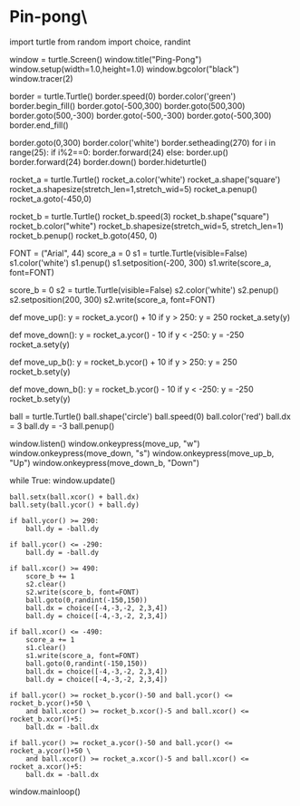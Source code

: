 # Pin-pong\
import turtle
from random import choice, randint

window = turtle.Screen()
window.title("Ping-Pong")
window.setup(width=1.0,height=1.0)
window.bgcolor("black")
window.tracer(2)


border = turtle.Turtle()
border.speed(0)
border.color('green')
border.begin_fill()
border.goto(-500,300)
border.goto(500,300)
border.goto(500,-300)
border.goto(-500,-300)
border.goto(-500,300)
border.end_fill()

border.goto(0,300)
border.color('white')
border.setheading(270)
for i in range(25):
    if i%2==0:
        border.forward(24)
    else:
        border.up()
        border.forward(24)
        border.down()
border.hideturtle()

rocket_a = turtle.Turtle()
rocket_a.color('white')
rocket_a.shape('square')
rocket_a.shapesize(stretch_len=1,stretch_wid=5)
rocket_a.penup()
rocket_a.goto(-450,0)

rocket_b = turtle.Turtle()
rocket_b.speed(3)
rocket_b.shape("square")
rocket_b.color("white")
rocket_b.shapesize(stretch_wid=5, stretch_len=1)
rocket_b.penup()
rocket_b.goto(450, 0)

FONT = ("Arial", 44)
score_a = 0
s1 = turtle.Turtle(visible=False)
s1.color('white')
s1.penup()
s1.setposition(-200, 300)
s1.write(score_a, font=FONT)

score_b = 0
s2 = turtle.Turtle(visible=False)
s2.color('white')
s2.penup()
s2.setposition(200, 300)
s2.write(score_a, font=FONT)

def move_up():
     y  = rocket_a.ycor() + 10
     if y > 250:
         y = 250
     rocket_a.sety(y)


def move_down():
    y = rocket_a.ycor() - 10
    if y < -250:
        y = -250
    rocket_a.sety(y)


def move_up_b():
    y = rocket_b.ycor() + 10
    if y > 250:
        y = 250
    rocket_b.sety(y)


def move_down_b():
    y = rocket_b.ycor() - 10
    if y < -250:
        y = -250
    rocket_b.sety(y)

ball = turtle.Turtle()
ball.shape('circle')
ball.speed(0)
ball.color('red')
ball.dx = 3
ball.dy = -3
ball.penup()

window.listen()
window.onkeypress(move_up, "w")
window.onkeypress(move_down, "s")
window.onkeypress(move_up_b, "Up")
window.onkeypress(move_down_b, "Down")

while True:
    window.update()

    ball.setx(ball.xcor() + ball.dx)
    ball.sety(ball.ycor() + ball.dy)

    if ball.ycor() >= 290:
        ball.dy = -ball.dy

    if ball.ycor() <= -290:
        ball.dy = -ball.dy

    if ball.xcor() >= 490:
        score_b += 1
        s2.clear()
        s2.write(score_b, font=FONT)
        ball.goto(0,randint(-150,150))
        ball.dx = choice([-4,-3,-2, 2,3,4])
        ball.dy = choice([-4,-3,-2, 2,3,4])

    if ball.xcor() <= -490:
        score_a += 1
        s1.clear()
        s1.write(score_a, font=FONT)
        ball.goto(0,randint(-150,150))
        ball.dx = choice([-4,-3,-2, 2,3,4])
        ball.dy = choice([-4,-3,-2, 2,3,4])

    if ball.ycor() >= rocket_b.ycor()-50 and ball.ycor() <= rocket_b.ycor()+50 \
        and ball.xcor() >= rocket_b.xcor()-5 and ball.xcor() <= rocket_b.xcor()+5:
        ball.dx = -ball.dx

    if ball.ycor() >= rocket_a.ycor()-50 and ball.ycor() <= rocket_a.ycor()+50 \
        and ball.xcor() >= rocket_a.xcor()-5 and ball.xcor() <= rocket_a.xcor()+5:
        ball.dx = -ball.dx

window.mainloop()
